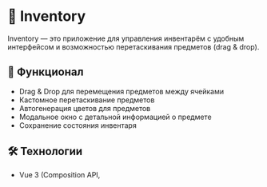 # 🎒 Inventory

Inventory — это приложение для управления инвентарём с удобным интерфейсом и возможностью перетаскивания предметов (drag & drop).

## 🚀 Функционал

* Drag & Drop для перемещения предметов между ячейками
* Кастомное перетаскивание предметов
* Автогенерация цветов для предметов
* Модальное окно с детальной информацией о предмете
* Сохранение состояния инвентаря

## 🛠 Технологии

* Vue 3 (Composition API, <script setup>)
* Vite (Быстрая сборка)
* TypeScript (Строгая типизация)
* Pinia (Менеджер состояния)

## 📦 Установка и запуск

```bash
# Клонирование репозитория
git clone https://github.com/fsdfdsrew/Inventory.git
cd inventory

# Установка зависимостей
yarn install

# Запуск проекта
yarn dev
```

Проект откроется по адресу http://localhost:5173

## 📸 Скриншоты
![image](https://github.com/user-attachments/assets/c7932fa5-96ad-4fcf-840f-bba96f7e5f52)

_Инвентарь с открытым модальным окном_

![image](https://github.com/user-attachments/assets/18c32abb-7b7b-4f89-9c75-d26b42d056c8)

_Кастомное перетаскивание_
